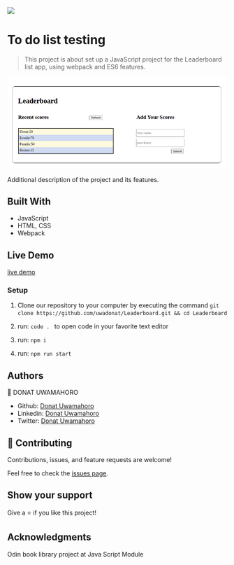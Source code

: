 ![](https://img.shields.io/badge/Microverse-blueviolet)

# To do list testing

> This project is about set up a JavaScript project for the Leaderboard list app, using webpack and ES6 features.

![Screenshot](https://github.com/uwadonat/Leaderboard/blob/setup-project/images/Screenshot.png)

Additional description of the project and its features.

## Built With

- JavaScript
- HTML, CSS
- Webpack

## Live Demo

[live demo]()

### Setup

1. Clone our repository to your computer by executing the command `git clone https://github.com/uwadonat/Leaderboard.git && cd Leaderboard`

2. run: `code . ` to open code in your favorite text editor

3. run: `npm i`

4. run: `npm run start`

## Authors

👤 DONAT UWAMAHORO

- Github: [Donat Uwamahoro](https://github.com/uwadonat)
- Linkedin: [Donat Uwamahoro](https://www.linkedin.com/in/uwadonat)
- Twitter: [Donat Uwamahoro](https://twitter.com/uwahoroDonat)

## 🤝 Contributing

Contributions, issues, and feature requests are welcome!

Feel free to check the [issues page](https://github.com/uwadonat/Leaderboard/issues/new).

## Show your support

Give a ⭐️ if you like this project!

## Acknowledgments

Odin book library project at Java Script Module